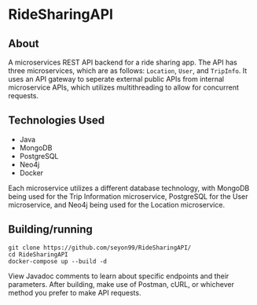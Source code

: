 # RideSharingAPI

## About
A microservices REST API backend for a ride sharing app. The API has three microservices, which are as follows: `Location`, `User`, and `TripInfo`. It uses an API gateway to seperate external public APIs from internal microservice APIs, which utilizes multithreading to allow for concurrent requests.

## Technologies Used

- Java
- MongoDB
- PostgreSQL
- Neo4j
- Docker

Each microservice utilizes a different database technology, with MongoDB being used for the Trip Information microservice, PostgreSQL for the User microservice, and Neo4j being used for the Location microservice.

## Building/running

    git clone https://github.com/seyon99/RideSharingAPI/
    cd RideSharingAPI
    docker-compose up --build -d

View Javadoc comments to learn about specific endpoints and their parameters. After building, make use of Postman, cURL, or whichever method you prefer to make API requests.
